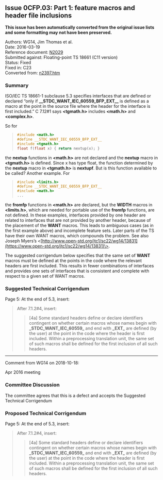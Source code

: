 ## Issue 0CFP.03: Part 1: feature macros and header file inclusions

**This issue has been automatically converted from the original issue lists and some formatting may not have been preserved.**

Authors: WG14, Jim Thomas et al.  
Date: 2016-03-19  
Reference document: [N2029](https://www.open-std.org/jtc1/sc22/wg14/www/docs/n2029.pdf)  
Submitted against: Floating-point TS 18661 (C11 version)  
Status: Fixed  
Fixed in: C23  
Converted from: [n2397.htm](https://www.open-std.org/jtc1/sc22/wg14/www/docs/n2397.htm)

### Summary

ISO/IEC TS 18661-1 subclause 5.3 specifies interfaces that are defined or
declared “only if **\_\_STDC\_WANT\_IEC\_60559\_BFP\_EXT\_\_** is defined as a
macro at the point in the source file where the header for the interface is
first included.” C 7.12#1 says **\<tgmath.h\>** includes **\<math.h\>** and
**\<complex.h\>**.

So for

> ```c
> #include <math.h>
> #define __STDC_WANT_IEC_60559_BFP_EXT__
> #include <tgmath.h>
> float f(float x) { return nextup(x); }
> ```

the **nextup** functions in **\<math.h\>** are not declared and the **nextup**
macro in **\<tgmath.h\>** is defined. Since x has type float, the function
determined by the **nextup** macro in **\<tgmath.h\>** is **nextupf**. But is
this function available to be called? Another example. For

> ```c
> #include <limits.h>
> #define __STDC_WANT_IEC_60559_BFP_EXT__
> #include <math.h>
> ...
> ```

the **fromfp** functions in **\<math.h\>** are declared, but the **WIDTH**
macros in **\<limits.h\>**, which are needed for portable use of the **fromfp**
functions, are not defined. In these examples, interfaces provided by one header
are related to interfaces that are not provided by another header, because of
the placement of the **WANT** macros. This leads to ambiguous cases (as in the
first example above) and incomplete feature sets. Later parts of the TS have
their own WANT macros, which compounds the problem. See also Joseph Myers’s
\<[http://www.open-std.org/jtc1/sc22/wg14/13831](https://www.open-std.org/jtc1/sc22/wg14/13831)\>.

The suggested corrigendum below specifies that the same set of **WANT** macros
must be defined at the points in the code where the relevant headers are first
included. This results in fewer combinations of interfaces and provides one sets
of interfaces that is consistent and complete with respect to a given set of
WANT macros.

### Suggested Technical Corrigendum

Page 5: At the end of 5.3, insert:

> After 7.1.2#4, insert:
>
> > \[4a\] Some standard headers define or declare identifiers contingent on whether
> > certain macros whose names begin with **\_STDC\_WANT\_IEC\_60559\_** and end
> > with **\_EXT\_** are defined (by the user) at the point in the code where the
> > header is first included. Within a preprocessing translation unit, the same set
> > of such macros shall be defined for the first inclusion of all such headers.

---

Comment from WG14 on 2018-10-18:

Apr 2016 meeting

### Committee Discussion

The committee agrees that this is a defect and accepts the Suggested Technical
Corrigendum

### Proposed Technical Corrigendum

Page 5: At the end of 5.3, insert:

> After 7.1.2#4, insert:
>
> > \[4a\] Some standard headers define or declare identifiers contingent on whether
> > certain macros whose names begin with **\_STDC\_WANT\_IEC\_60559\_** and end
> > with **\_EXT\_** are defined (by the user) at the point in the code where the
> > header is first included. Within a preprocessing translation unit, the same set
> > of such macros shall be defined for the first inclusion of all such headers.

